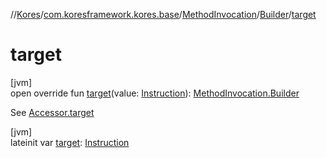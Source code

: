 //[Kores](../../../../index.md)/[com.koresframework.kores.base](../../index.md)/[MethodInvocation](../index.md)/[Builder](index.md)/[target](target.md)

# target

[jvm]\
open override fun [target](target.md)(value: [Instruction](../../../com.koresframework.kores/-instruction/index.md)): [MethodInvocation.Builder](index.md)

See [Accessor.target](../../-accessor/target.md)

[jvm]\
lateinit var [target](target.md): [Instruction](../../../com.koresframework.kores/-instruction/index.md)
